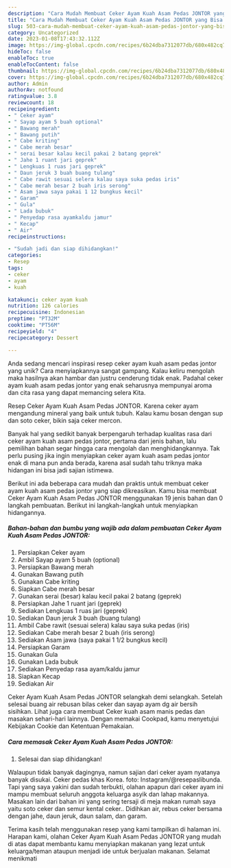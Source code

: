 ```yaml
---
description: "Cara Mudah Membuat Ceker Ayam Kuah Asam Pedas JONTOR yang Bisa Manjain Lidah"
title: "Cara Mudah Membuat Ceker Ayam Kuah Asam Pedas JONTOR yang Bisa Manjain Lidah"
slug: 503-cara-mudah-membuat-ceker-ayam-kuah-asam-pedas-jontor-yang-bisa-manjain-lidah
category: Uncategorized
date: 2023-01-08T17:43:32.112Z
image: https://img-global.cpcdn.com/recipes/6b24dba7312077db/680x482cq70/ceker-ayam-kuah-asam-pedas-jontor-foto-resep-utama.jpg
hideToc: false
enableToc: true
enableTocContent: false
thumbnail: https://img-global.cpcdn.com/recipes/6b24dba7312077db/680x482cq70/ceker-ayam-kuah-asam-pedas-jontor-foto-resep-utama.jpg
cover: https://img-global.cpcdn.com/recipes/6b24dba7312077db/680x482cq70/ceker-ayam-kuah-asam-pedas-jontor-foto-resep-utama.jpg
author: Admin
authorAv: notfound
ratingvalue: 3.8
reviewcount: 18
recipeingredient:
- " Ceker ayam"
- " Sayap ayam 5 buah optional"
- " Bawang merah"
- " Bawang putih"
- " Cabe kriting"
- " Cabe merah besar"
- " serai besar kalau kecil pakai 2 batang geprek"
- " Jahe 1 ruant jari geprek"
- " Lengkuas 1 ruas jari geprek"
- " Daun jeruk 3 buah buang tulang"
- " Cabe rawit sesuai selera kalau saya suka pedas iris"
- " Cabe merah besar 2 buah iris serong"
- " Asam jawa saya pakai 1 12 bungkus kecil"
- " Garam"
- " Gula"
- " Lada bubuk"
- " Penyedap rasa ayamkaldu jamur"
- " Kecap"
- " Air"
recipeinstructions:

- "Sudah jadi dan siap dihidangkan!"
categories:
- Resep
tags:
- ceker
- ayam
- kuah

katakunci: ceker ayam kuah 
nutrition: 126 calories
recipecuisine: Indonesian
preptime: "PT32M"
cooktime: "PT56M"
recipeyield: "4"
recipecategory: Dessert

---
```





Anda sedang mencari inspirasi resep ceker ayam kuah asam pedas jontor yang unik? Cara menyiapkannya sangat gampang. Kalau keliru mengolah maka hasilnya akan hambar dan justru cenderung tidak enak. Padahal ceker ayam kuah asam pedas jontor yang enak seharusnya mempunyai aroma dan cita rasa yang dapat memancing selera Kita.





Resep Ceker Ayam Kuah Asam Pedas JONTOR. Karena ceker ayam mengandung mineral yang baik untuk tubuh. Kalau kamu bosan dengan sup dan soto ceker, bikin saja ceker mercon.

Banyak hal yang sedikit banyak berpengaruh terhadap kualitas rasa dari ceker ayam kuah asam pedas jontor, pertama dari jenis bahan, lalu pemilihan bahan segar hingga cara mengolah dan menghidangkannya. Tak perlu pusing jika ingin menyiapkan ceker ayam kuah asam pedas jontor enak di mana pun anda berada, karena asal sudah tahu triknya maka hidangan ini bisa jadi sajian istimewa.






Berikut ini ada beberapa cara mudah dan praktis untuk membuat ceker ayam kuah asam pedas jontor yang siap dikreasikan. Kamu bisa membuat Ceker Ayam Kuah Asam Pedas JONTOR menggunakan 19 jenis bahan dan 0 langkah pembuatan. Berikut ini langkah-langkah untuk menyiapkan hidangannya.

<!--inarticleads1-->

##### Bahan-bahan dan bumbu yang wajib ada dalam pembuatan Ceker Ayam Kuah Asam Pedas JONTOR:

1. Persiapkan  Ceker ayam
1. Ambil  Sayap ayam 5 buah (optional)
1. Persiapkan  Bawang merah
1. Gunakan  Bawang putih
1. Gunakan  Cabe kriting
1. Siapkan  Cabe merah besar
1. Gunakan  serai (besar) kalau kecil pakai 2 batang (geprek)
1. Persiapkan  Jahe 1 ruant jari (geprek)
1. Sediakan  Lengkuas 1 ruas jari (geprek)
1. Sediakan  Daun jeruk 3 buah (buang tulang)
1. Ambil  Cabe rawit (sesuai selera) kalau saya suka pedas (iris)
1. Sediakan  Cabe merah besar 2 buah (iris serong)
1. Sediakan  Asam jawa (saya pakai 1 1/2 bungkus kecil)
1. Persiapkan  Garam
1. Gunakan  Gula
1. Gunakan  Lada bubuk
1. Sediakan  Penyedap rasa ayam/kaldu jamur
1. Siapkan  Kecap
1. Sediakan  Air


Ceker Ayam Kuah Asam Pedas JONTOR selangkah demi selangkah. Setelah selesai buang air rebusan bilas ceker dan sayap ayam dg air bersih sisihkan. Lihat juga cara membuat Ceker kuah asam manis pedas dan masakan sehari-hari lainnya. Dengan memakai Cookpad, kamu menyetujui Kebijakan Cookie dan Ketentuan Pemakaian. 

<!--inarticleads2-->

##### Cara memasak Ceker Ayam Kuah Asam Pedas JONTOR:


1. Selesai dan siap dihidangkan!

Walaupun tidak banyak dagingnya, namun sajian dari ceker ayam nyatanya banyak disukai. Ceker pedas khas Korea. foto: Instagram/@resepaslibunda. Tapi yang saya yakini dan sudah terbukti, olahan apapun dari ceker ayam ini mampu membuat seluruh anggota keluarga asyik dan lahap makannya. Masakan lain dari bahan ini yang sering tersaji di meja makan rumah saya yaitu soto ceker dan semur kental ceker.. Didihkan air, rebus ceker bersama dengan jahe, daun jeruk, daun salam, dan garam. 

Terima kasih telah menggunakan resep yang kami tampilkan di halaman ini. Harapan kami, olahan Ceker Ayam Kuah Asam Pedas JONTOR yang mudah di atas dapat membantu kamu menyiapkan makanan yang lezat untuk keluarga/teman ataupun menjadi ide untuk berjualan makanan. Selamat menikmati
